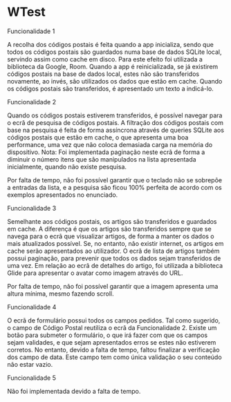 # WTest

Funcionalidade 1

A recolha dos códigos postais é feita quando a app inicializa, sendo que todos os códigos postais são guardados numa base de dados SQLite local, servindo assim como cache em disco. Para este efeito foi utilizada a biblioteca da Google, Room. Quando a app é reinicializada, se já existirem códigos postais na base de dados local, estes não são transferidos novamente, ao invés, são utilizados os dados que estão em cache.
Quando os códigos postais são transferidos, é apresentado um texto a indicá-lo.

Funcionalidade 2

Quando os códigos postais estiverem transferidos, é possível navegar para o ecrã de pesquisa de códigos postais. A filtração dos códigos postais com base na pesquisa é feita de forma assíncrona através de queries SQLite aos códigos postais que estão em cache, o que apresenta uma boa performance, uma vez que não coloca demasiada carga na memória do dispositivo.
Nota: Foi implementada paginação neste ecrã de forma a diminuir o número itens que são manipulados na lista apresentada inicialmente, quando não existe pesquisa.

Por falta de tempo, não foi possível garantir que o teclado não se sobrepõe a entradas da lista, e a pesquisa são ficou 100% perfeita de acordo com os exemplos apresentados no enunciado.

Funcionalidade 3

Semelhante aos códigos postais, os artigos são transferidos e guardados em cache. A diferença é que os artigos são transferidos sempre que se navega para o ecrã que visualizar artigos, de forma a manter os dados o mais atualizados possível. Se, no entanto, não existir internet, os artigos em cache serão apresentados ao utilizador.
O ecrã de lista de artigos também possui paginação, para prevenir que todos os dados sejam transferidos de uma vez.
Em relação ao ecrã de detalhes do artigo, foi utilizada a biblioteca Glide para apresentar o avatar como imagem através do URL.

Por falta de tempo, não foi possível garantir que a imagem apresenta uma altura mínima, mesmo fazendo scroll.

Funcionalidade 4

O ecrã de formulário possui todos os campos pedidos. Tal como sugerido, o campo de Código Postal reutiliza o ecrã da Funcionalidade 2. 
Existe um botão para submeter o formulário, o que irá fazer com que os campos sejam validades, e que sejam apresentados erros se estes não estiverem corretos. 
No entanto, devido a falta de tempo, faltou finalizar a verificação dos campo de data. Este campo tem como única validação o seu conteúdo não estar vazio.

Funcionalidade 5

Não foi implementada devido a falta de tempo.